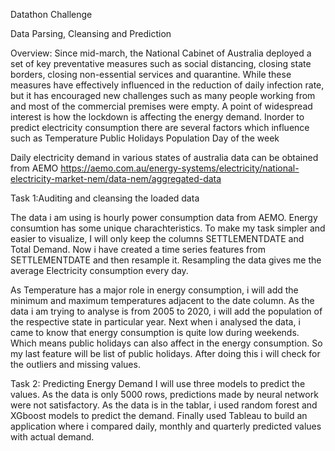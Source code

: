 Datathon Challenge 

Data Parsing, Cleansing and Prediction

Overview:
Since mid-march, the National Cabinet of Australia deployed a set of key preventative measures such as social distancing, 
closing state borders, closing non-essential services and quarantine. While these measures have effectively influenced in the 
reduction of daily infection rate, but it has encouraged new challenges such as many people working from and most of the 
commercial premises were empty. A point of widespread interest is how the lockdown is affecting the energy demand. Inorder to predict 
electricity consumption there are several factors which influence such as 
    Temperature
    Public Holidays 
    Population 
    Day of the week
    
Daily electricity demand in various states of australia data can be obtained from AEMO
https://aemo.com.au/energy-systems/electricity/national-electricity-market-nem/data-nem/aggregated-data

Task 1:Auditing and cleansing the loaded data

The data i am using is hourly power consumption data from AEMO. Energy consumtion has some unique charachteristics. 
To make my task simpler and easier to visualize, I will only keep the columns SETTLEMENTDATE and Total Demand.  Now  i have 
created a time series features from SETTLEMENTDATE and then resample it. Resampling the data gives me the average Electricity consumption 
every day.


As Temperature has a major role in energy consumption, i will add the minimum and maximum temperatures adjacent to the date column. 
As the data i am trying to analyse is from 2005 to 2020, i will add the population of the respective state in particular year.
Next when i analysed the data, i came to know that energy consumption is quite low during weekends. Which means public holidays can also 
affect in the energy consumption. So my last feature will be list of public holidays. After doing this i will check for the outliers 
and missing values. 


Task 2: Predicting Energy Demand 
I will use three models to predict the values. As the data is only 5000 rows, predictions made by neural network were not satisfactory. 
As the data is in the tablar, i used random forest and XGboost models to predict the demand. Finally used Tableau to build an 
application where i compared daily, monthly and quarterly predicted values with actual demand. 


    

